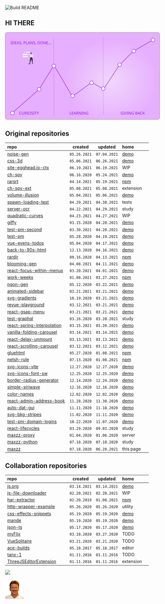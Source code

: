![Build README](https://github.com/maxzz/maxzz/workflows/Build%20README/badge.svg)

## HI THERE
<!-- ![](https://raw.githubusercontent.com/maxzz/maxzz/master/src/assets/main-hi.svg) -->

![](https://raw.githubusercontent.com/maxzz/maxzz/master/src/assets/main.svg)

<!-- recent_releases starts -->

## Original repositories

repo&nbsp;&nbsp;&nbsp;&nbsp;&nbsp;&nbsp;&nbsp;&nbsp;&nbsp;&nbsp;&nbsp;&nbsp;&nbsp;&nbsp;&nbsp;&nbsp;&nbsp;&nbsp;&nbsp;&nbsp;&nbsp;&nbsp;&nbsp;&nbsp;&nbsp;&nbsp;&nbsp;&nbsp;&nbsp;&nbsp;&nbsp;&nbsp;&nbsp;&nbsp;&nbsp;&nbsp;&nbsp;&nbsp;&nbsp;&nbsp;&nbsp;&nbsp; | created | updated | home&nbsp;&nbsp;&nbsp;&nbsp;&nbsp;&nbsp;&nbsp;&nbsp;&nbsp;&nbsp;&nbsp;
-|-|-|-
[noise-gen](https://github.com/maxzz/noise-gen) | ```05.26.2021``` | ```07.04.2021``` | [demo](https://maxzz.github.io/noise-gen/)
[css-3d](https://github.com/maxzz/css-3d) | ```05.06.2021``` | ```06.26.2021``` | [demo](https://maxzz.github.io/css-3d)
[site-egghead.io-ctx](https://github.com/maxzz/site-egghead.io-ctx) | ```06.19.2021``` | ```06.19.2021``` | WIP
[ch-spy](https://github.com/maxzz/ch-spy) | ```06.16.2020``` | ```05.24.2021``` | [demo](https://maxzz.github.io/ch-spy/)
[rarsrt](https://github.com/maxzz/rarsrt) | ```04.14.2021``` | ```05.19.2021``` | [npm](https://www.npmjs.com/package/rarsrt)
[ch-spy-ext](https://github.com/maxzz/ch-spy-ext) | ```05.08.2021``` | ```05.08.2021``` | extension
[volume-illusion](https://github.com/maxzz/volume-illusion) | ```05.04.2021``` | ```05.06.2021``` | [demo](https://maxzz.github.io/volume-illusion)
[spawn-loading-test](https://github.com/maxzz/spawn-loading-test) | ```04.29.2021``` | ```04.30.2021``` | tests
[server-ocr](https://github.com/maxzz/server-ocr) | ```04.22.2021``` | ```04.29.2021``` | study
[quadratic-curves](https://github.com/maxzz/quadratic-curves) | ```04.23.2021``` | ```04.27.2021``` | WIP
[giffy](https://github.com/maxzz/giffy) | ```03.15.2020``` | ```04.20.2021``` | [demo](https://maxzz.github.io/giffy)
[test-pm-second](https://github.com/maxzz/test-pm-second) | ```03.30.2021``` | ```04.20.2021``` | [demo](https://maxzz.github.io/test-pm-second/)
[test-pm](https://github.com/maxzz/test-pm) | ```05.28.2020``` | ```04.19.2021``` | [demo](https://maxzz.github.io/test-pm/)
[vue-evens-todos](https://github.com/maxzz/vue-evens-todos) | ```05.04.2020``` | ```04.17.2021``` | [demo](https://codesandbox.io/s/github/maxzz/vue-evens-todos)
[back-to-90s-html](https://github.com/maxzz/back-to-90s-html) | ```12.13.2020``` | ```04.16.2021``` | [demo](https://maxzz.github.io/back-to-90s-html/)
[rardir](https://github.com/maxzz/rardir) | ```09.16.2020``` | ```04.13.2021``` | [npm](https://www.npmjs.com/package/rardir)
[blooming-gen](https://github.com/maxzz/blooming-gen) | ```04.08.2021``` | ```04.11.2021``` | [demo](https://maxzz.github.io/blooming-gen)
[react-focus-within-menus](https://github.com/maxzz/react-focus-within-menus) | ```03.20.2021``` | ```04.01.2021``` | [demo](https://maxzz.github.io/react-focus-within-menus/)
[work-weeks](https://github.com/maxzz/work-weeks) | ```01.08.2021``` | ```03.27.2021``` | [npm](https://www.npmjs.com/package/work-weeks)
[ngon-gen](https://github.com/maxzz/ngon-gen) | ```05.12.2020``` | ```03.22.2021``` | [demo](https://maxzz.github.io/ngon-gen/)
[animated-sidebar](https://github.com/maxzz/animated-sidebar) | ```03.21.2021``` | ```03.21.2021``` | [demo](https://maxzz.github.io/animated-sidebar)
[svg-gradients](https://github.com/maxzz/svg-gradients) | ```10.19.2020``` | ```03.21.2021``` | [demo](https://maxzz.github.io/svg-gradients)
[revue-playground](https://github.com/maxzz/revue-playground) | ```03.12.2021``` | ```03.21.2021``` | [demo](https://maxzz.github.io/revue-playground/)
[react-gsap-menu](https://github.com/maxzz/react-gsap-menu) | ```03.21.2021``` | ```03.21.2021``` | [demo](https://maxzz.github.io/react-gsap-menu)
[test-graphql](https://github.com/maxzz/test-graphql) | ```03.16.2020``` | ```03.20.2021``` | study
[react-spring-interpolation](https://github.com/maxzz/react-spring-interpolation) | ```03.15.2021``` | ```03.20.2021``` | [demo](https://maxzz.github.io/react-spring-interpolation/)
[vanilla-folding-carousel](https://github.com/maxzz/vanilla-folding-carousel) | ```03.14.2021``` | ```03.14.2021``` | [demo](https://maxzz.github.io/vanilla-folding-carousel/)
[react-delay-unmount](https://github.com/maxzz/react-delay-unmount) | ```03.13.2021``` | ```03.13.2021``` | [demo](https://maxzz.github.io/react-delay-unmount/)
[react-scrolling-carousel](https://github.com/maxzz/react-scrolling-carousel) | ```03.12.2021``` | ```03.12.2021``` | [demo](https://maxzz.github.io/react-scrolling-carousel/)
[gluehtml](https://github.com/maxzz/gluehtml) | ```05.27.2020``` | ```01.08.2021``` | [npm](https://www.npmjs.com/package/gluehtml)
[netsh-rule](https://github.com/maxzz/netsh-rule) | ```07.13.2020``` | ```01.08.2021``` | [npm](https://www.npmjs.com/package/netsh-rule)
[svg-icons-vite](https://github.com/maxzz/svg-icons-vite) | ```12.27.2020``` | ```12.27.2020``` | [demo](https://maxzz.github.io/svg-icons-vite/)
[svg-icons-font-sw](https://github.com/maxzz/svg-icons-font-sw) | ```12.25.2020``` | ```12.25.2020``` | [demo](https://maxzz.github.io/svg-icons-font-sw/)
[border-radius-generator](https://github.com/maxzz/border-radius-generator) | ```12.14.2020``` | ```12.24.2020``` | [demo](https://maxzz.github.io/border-radius-generator/)
[simple-siriwave](https://github.com/maxzz/simple-siriwave) | ```12.16.2020``` | ```12.16.2020``` | [demo](https://maxzz.github.io/simple-siriwave/)
[color-names](https://github.com/maxzz/color-names) | ```12.02.2020``` | ```12.02.2020``` | [demo](https://maxzz.github.io/color-names/)
[react-admin-address-book](https://github.com/maxzz/react-admin-address-book) | ```11.28.2020``` | ```11.30.2020``` | [demo](https://maxzz.github.io/react-admin-address-book/)
[auto-dat-gui](https://github.com/maxzz/auto-dat-gui) | ```11.11.2020``` | ```11.18.2020``` | [demo](https://maxzz.github.io/auto-dat-gui/)
[svg-bkg-stripes](https://github.com/maxzz/svg-bkg-stripes) | ```11.02.2020``` | ```11.11.2020``` | [demo](https://maxzz.github.io/svg-bkg-stripes/)
[test-pm-domain-logins](https://github.com/maxzz/test-pm-domain-logins) | ```10.22.2020``` | ```11.07.2020``` | [demo](https://maxzz.github.io/test-pm-domain-logins/)
[react-lifecycles](https://github.com/maxzz/react-lifecycles) | ```03.29.2020``` | ```09.03.2020``` | study
[maxzz-proxy](https://github.com/maxzz/maxzz-proxy) | ```01.04.2020``` | ```01.06.2020``` | server
[maxzz-python](https://github.com/maxzz/maxzz-python) | ```07.18.2020``` | ```07.18.2020``` | study
[maxzz](https://github.com/maxzz/maxzz) | ```07.18.2020``` | ```06.28.2021``` | this page

## Collaboration repositories

repo&nbsp;&nbsp;&nbsp;&nbsp;&nbsp;&nbsp;&nbsp;&nbsp;&nbsp;&nbsp;&nbsp;&nbsp;&nbsp;&nbsp;&nbsp;&nbsp;&nbsp;&nbsp;&nbsp;&nbsp;&nbsp;&nbsp;&nbsp;&nbsp;&nbsp;&nbsp;&nbsp;&nbsp;&nbsp;&nbsp;&nbsp;&nbsp;&nbsp;&nbsp;&nbsp;&nbsp;&nbsp;&nbsp;&nbsp;&nbsp;&nbsp;&nbsp; | created | updated | home&nbsp;&nbsp;&nbsp;&nbsp;&nbsp;&nbsp;&nbsp;&nbsp;&nbsp;&nbsp;&nbsp;
-|-|-|-
[js.org](https://github.com/maxzz/js.org) | ```03.14.2021``` | ```03.14.2021``` | [demo](https://js.org)
[js-file-downloader](https://github.com/maxzz/js-file-downloader) | ```02.20.2021``` | ```02.20.2021``` | WIP
[har-extractor](https://github.com/maxzz/har-extractor) | ```02.20.2019``` | ```01.08.2021``` | [npm](https://www.npmjs.com/package/har-extractor)
[http-wrapper-example](https://github.com/maxzz/http-wrapper-example) | ```05.26.2020``` | ```05.26.2020``` | utility
[css-effects-snippets](https://github.com/maxzz/css-effects-snippets) | ```05.19.2020``` | ```05.19.2020``` | [demo](https://emilkowalski.github.io/css-effects-snippets/)
[mande](https://github.com/maxzz/mande) | ```05.19.2020``` | ```05.19.2020``` | [demo](https://posva.net/mande/)
[json-ts](https://github.com/maxzz/json-ts) | ```05.17.2020``` | ```05.17.2020``` | [demo](https://shakyshane.github.io/json-ts/)
[myFlix](https://github.com/maxzz/myFlix) | ```03.18.2020``` | ```03.27.2020``` | TODO
[VueSolitaire](https://github.com/maxzz/VueSolitaire) | ```03.21.2020``` | ```03.21.2020``` | TODO
[ace-builds](https://github.com/maxzz/ace-builds) | ```05.18.2017``` | ```05.18.2017``` | editor
[tanx-1](https://github.com/maxzz/tanx-1) | ```01.11.2016``` | ```01.11.2016``` | TODO
[ThreeJSEditorExtension](https://github.com/maxzz/ThreeJSEditorExtension) | ```01.11.2016``` | ```01.11.2016``` | extension
<!-- recent_releases ends -->

![](https://komarev.com/ghpvc/?username=maxzz&color=brightgreen)

![](https://raw.githubusercontent.com/maxzz/maxzz/master/src/assets/maxz-128.png)
<!-- ![](https://avatars.githubusercontent.com/maxzz?s=150&v=1) -->

